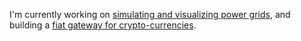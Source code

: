 I'm currently working on [simulating and visualizing power grids](https://www.kongsberg.com/no/digital/solutions/kognitwingrid/), and building a [fiat gateway for crypto-currencies](https://www.kaupangkrypto.no/).

<!--
**bergkvist/bergkvist** is a ✨ _special_ ✨ repository because its `README.md` (this file) appears on your GitHub profile.

Here are some ideas to get you started:

- 🔭 I’m currently working on ...
- 🌱 I’m currently learning ...
- 👯 I’m looking to collaborate on ...
- 🤔 I’m looking for help with ...
- 💬 Ask me about ...
- 📫 How to reach me: ...
- 😄 Pronouns: ...
- ⚡ Fun fact: ...
-->
